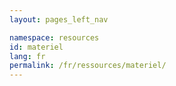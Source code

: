 ```yaml
---
layout: pages_left_nav

namespace: resources
id: materiel
lang: fr
permalink: /fr/ressources/materiel/
---
```


<!-- Content starts -->

<!-- Content ends -->